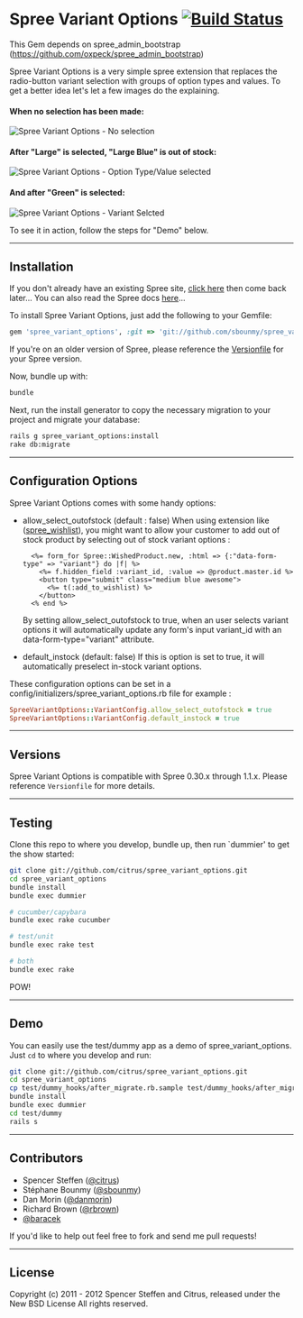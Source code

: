 # Spree Variant Options [![Build Status](https://secure.travis-ci.org/citrus/spree_variant_options.png)](http://travis-ci.org/citrus/spree_variant_options)

This Gem depends on spree_admin_bootstrap (https://github.com/oxpeck/spree_admin_bootstrap)

Spree Variant Options is a very simple spree extension that replaces the radio-button variant selection with groups of option types and values. To get a better idea let's let a few images do the explaining.


#### When no selection has been made:
![Spree Variant Options - No selection](http://spree-docs.s3.amazonaws.com/spree_variant_options/v0.3.1/1.jpg)

#### After "Large" is selected, "Large Blue" is out of stock:

![Spree Variant Options - Option Type/Value selected](http://spree-docs.s3.amazonaws.com/spree_variant_options/v0.3.1/2.jpg)

#### And after "Green" is selected:
![Spree Variant Options - Variant Selcted](http://spree-docs.s3.amazonaws.com/spree_variant_options/v0.3.1/3.jpg)

To see it in action, follow the steps for "Demo" below.


------------------------------------------------------------------------------
Installation
------------------------------------------------------------------------------

If you don't already have an existing Spree site, [click here](https://gist.github.com/946719) then come back later... You can also read the Spree docs [here](http://spreecommerce.com/documentation/getting_started.html)...

To install Spree Variant Options, just add the following to your Gemfile:

```ruby
gem 'spree_variant_options', :git => 'git://github.com/sbounmy/spree_variant_options.git', :branch => "1-3-stable"
```

If you're on an older version of Spree, please reference the [Versionfile](https://github.com/citrus/spree_variant_options/blob/master/Versionfile) for your Spree version.

Now, bundle up with:

```bash
bundle
```

Next, run the install generator to copy the necessary migration to your project and migrate your database:

```bash
rails g spree_variant_options:install
rake db:migrate
```

------------------------------------------------------------------------------
Configuration Options
------------------------------------------------------------------------------

Spree Variant Options comes with some handy options:

- allow_select_outofstock (default : false)
  When using extension like ([spree_wishlist](https://github.com/spree/spree_wishlist)), you might want to allow your customer to add out of stock product by selecting out of stock variant options :
  ```erb
    <%= form_for Spree::WishedProduct.new, :html => {:"data-form-type" => "variant"} do |f| %>
      <%= f.hidden_field :variant_id, :value => @product.master.id %>
      <button type="submit" class="medium blue awesome">
        <%= t(:add_to_wishlist) %>
      </button>
    <% end %>
  ```
  By setting allow_select_outofstock to true, when an user selects variant options it will automatically update any form's input variant_id with an data-form-type="variant" attribute.

- default_instock (default: false)
  If this is option is set to true, it will automatically preselect in-stock variant options.

These configuration options can be set in a config/initializers/spree_variant_options.rb file for example :
```ruby
SpreeVariantOptions::VariantConfig.allow_select_outofstock = true
SpreeVariantOptions::VariantConfig.default_instock = true
```

------------------------------------------------------------------------------
Versions
------------------------------------------------------------------------------

Spree Variant Options is compatible with Spree 0.30.x through 1.1.x. Please reference `Versionfile` for more details.


------------------------------------------------------------------------------
Testing
------------------------------------------------------------------------------

Clone this repo to where you develop, bundle up, then run `dummier' to get the show started:

```bash
git clone git://github.com/citrus/spree_variant_options.git
cd spree_variant_options
bundle install
bundle exec dummier

# cucumber/capybara
bundle exec rake cucumber

# test/unit
bundle exec rake test

# both
bundle exec rake 
```

POW!


------------------------------------------------------------------------------
Demo
------------------------------------------------------------------------------

You can easily use the test/dummy app as a demo of spree_variant_options. Just `cd` to where you develop and run:

```bash
git clone git://github.com/citrus/spree_variant_options.git
cd spree_variant_options
cp test/dummy_hooks/after_migrate.rb.sample test/dummy_hooks/after_migrate.rb
bundle install
bundle exec dummier
cd test/dummy
rails s
```

    
------------------------------------------------------------------------------
Contributors
------------------------------------------------------------------------------

* Spencer Steffen ([@citrus](https://github.com/citrus))
* Stéphane Bounmy ([@sbounmy](https://github.com/sbounmy))
* Dan Morin ([@danmorin](https://github.com/danmorin))
* Richard Brown ([@rbrown](https://github.com/rbrown))
* [@baracek](https://github.com/baracek)

If you'd like to help out feel free to fork and send me pull requests!


------------------------------------------------------------------------------
License
------------------------------------------------------------------------------

Copyright (c) 2011 - 2012 Spencer Steffen and Citrus, released under the New BSD License All rights reserved.
